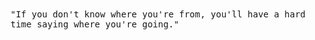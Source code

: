 <samp>
"If you don't know where you're from, you'll have a hard time saying where you're going."
</samp>
